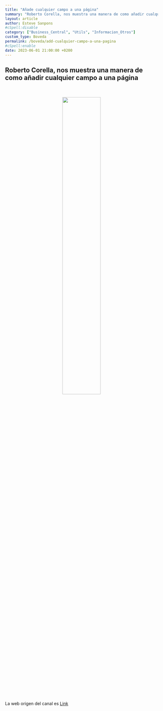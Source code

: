 ```yaml
---
title: "Añade cualquier campo a una página"
summary: "Roberto Corella, nos muestra una manera de como añadir cualquier campo a una página"
layout: article
author: Esteve Sanpons
#cSpell:disable
category: ["Business_Central", "Utils", "Informacion_Otros"]
custom_type: Boveda
permalink: /boveda/add-cualquier-campo-a-una-pagina
#cSpell:enable
date: 2023-06-01 21:00:00 +0200
---
```


## Roberto Corella, nos muestra una manera de como añadir cualquier campo a una página

<br>
<br>

<div align="center">
  <a href="https://www.youtube.com/watch?v=GK7PMbJot_M">
    <img src="https://i.ytimg.com/vi/GK7PMbJot_M/maxresdefault.jpg" width="50%" height="50%">
  </a>
</div>

<br>

La web origen del canal es [Link](https://www.youtube.com/@rcorella)
